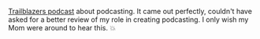 <a href="https://www.stitcher.com/podcast/pacific-content/trailblazers-with-walter-isaacson">Trailblazers podcast</a> about podcasting. It came out perfectly, couldn't have asked for a better review of my role in creating podcasting. I only wish my Mom were around to hear this. :boom:
